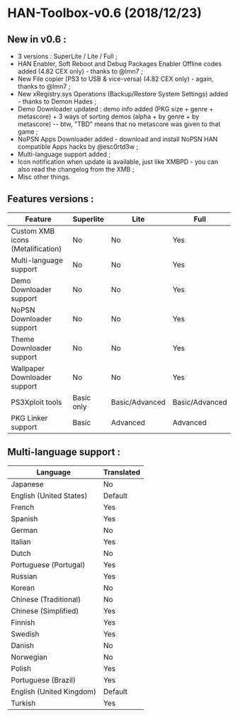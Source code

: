 # HAN-Toolbox-v0.6 (2018/12/23)

## New in v0.6 : 
* 3 versions : SuperLite / Lite / Full ;
* HAN Enabler, Soft Reboot and Debug Packages Enabler Offline codes added (4.82 CEX only) - thanks to @lmn7 ;
* New File copier (PS3 to USB & vice-versa) (4.82 CEX only) - again, thanks to @lmn7 ;
* New xRegistry.sys Operations (Backup/Restore System Settings) added - thanks to Demon Hades ;
* Demo Downloader updated : demo info added (PKG size + genre + metascore) + 3 ways of sorting demos (alpha + by genre + by metascore) -- btw, "TBD" means that no metascore was given to that game ;
* NoPSN Apps Downloader added - download and install NoPSN HAN compatible Apps hacks by @esc0rtd3w ;
* Multi-language support added ;
* Icon notification when update is available, just like XMBPD - you can also read the changelog from the XMB ;
* Misc other things.

## Features versions : 

| Feature | Superlite | Lite | Full |
| ------- | --------- | ---- | ---- |
| Custom XMB icons (Metalification) | No | No | Yes |
| Multi-language support | No | No | Yes |
| Demo Downloader support | No | No | Yes |
| NoPSN Downloader support | No | No | Yes |
| Theme Downloader support | No | No | Yes |
| Wallpaper Downloader support | No | No | Yes |
| PS3Xploit tools | Basic only | Basic/Advanced | Basic/Advanced |
| PKG Linker support | Basic | Advanced | Advanced |

## Multi-language support : 

| Language | Translated |
| ------- | ------- |
| Japanese | No |
| English (United States) | Default |
| French | Yes |
| Spanish | Yes |
| German | No |
| Italian | Yes |
| Dutch | No |
| Portuguese (Portugal) | Yes |
| Russian | Yes |
| Korean | No |
| Chinese (Traditional) | No |
| Chinese (Simplified) | Yes |
| Finnish | Yes |
| Swedish | Yes |
| Danish | No |
| Norwegian | No |
| Polish | Yes |
| Portuguese (Brazil) | Yes |
| English (United Kingdom) | Default |
| Turkish | Yes |
